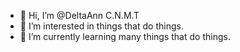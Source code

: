 - 👋 Hi, I’m @DeltaAnn C.N.M.T
- 👀 I’m interested in things that do things. 
- 🌱 I’m currently learning many things that do things. 


<!---
DeltaAnn/DeltaAnn is a ✨ special ✨ repository because its `README.md` (this file) appears on your GitHub profile.
You can click the Preview link to take a look at your changes.
--->
